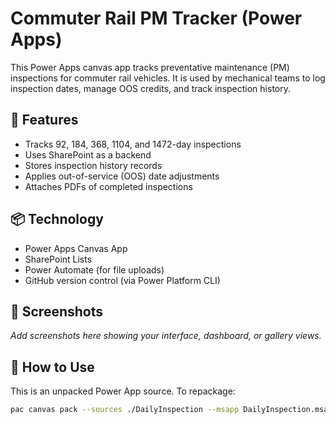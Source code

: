 # Commuter Rail PM Tracker (Power Apps)

This Power Apps canvas app tracks preventative maintenance (PM) inspections for commuter rail vehicles. It is used by mechanical teams to log inspection dates, manage OOS credits, and track inspection history.

## 🔧 Features
- Tracks 92, 184, 368, 1104, and 1472-day inspections
- Uses SharePoint as a backend
- Stores inspection history records
- Applies out-of-service (OOS) date adjustments
- Attaches PDFs of completed inspections

## 📦 Technology
- Power Apps Canvas App
- SharePoint Lists
- Power Automate (for file uploads)
- GitHub version control (via Power Platform CLI)

## 📸 Screenshots
_Add screenshots here showing your interface, dashboard, or gallery views._

## 🚀 How to Use
This is an unpacked Power App source. To repackage:

```bash
pac canvas pack --sources ./DailyInspection --msapp DailyInspection.msapp
